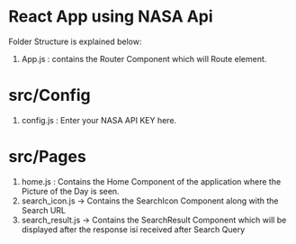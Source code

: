 
# React App using NASA Api

Folder Structure is explained below:

1. App.js : contains the Router Component which will Route element.

# src/Config
1. config.js : Enter your NASA API KEY here.

# src/Pages
1. home.js : Contains the Home Component of the application where the Picture of the Day is seen.
2. search_icon.js -> Contains the SearchIcon Component along with the Search URL 
3. search_result.js -> Contains the SearchResult Component which will be displayed after the response isi received after Search Query

